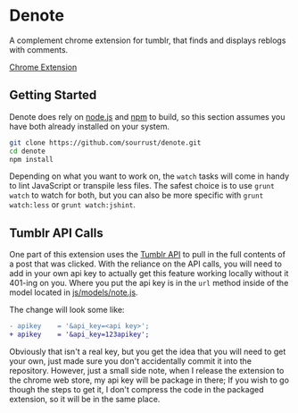 # Denote

A complement chrome extension for tumblr, that finds and displays
reblogs with comments.

[Chrome Extension][1]

## Getting Started

Denote does rely on [node.js][4] and [npm][5] to build, so this section
assumes you have both already installed on your system.

```bash
git clone https://github.com/sourrust/denote.git
cd denote
npm install
```

Depending on what you want to work on, the `watch` tasks will come in
handy to lint JavaScript or transpile less files. The safest choice is
to use `grunt watch` to watch for both, but you can also be more
specific with `grunt watch:less` or `grunt watch:jshint`.

## Tumblr API Calls

One part of this extension uses the [Tumblr API][2] to pull in the full
contents of a post that was clicked. With the reliance on the API calls,
you will need to add in your own api key to actually get this feature
working locally without it 401-ing on you. Where you put the api key is
in the `url` method inside of the model located in
[js/models/note.js][3].

The change will look some like:

```diff
- apikey    = '&api_key=<api key>';
+ apikey    = '&api_key=123apikey';
```

Obviously that isn't a real key, but you get the idea that you will need
to get your own, just made sure you don't accidentally commit it into
the repository. However, just a small side note, when I release the
extension to the chrome web store, my api key will be package in there;
If you wish to go though the steps to get it, I don't compress the code
in the packaged extension, so it will be in the same place.

[1]: https://chrome.google.com/webstore/detail/denote/ibfbkmghalfjcfeoocejnhhenidpgnbg
[2]: http://www.tumblr.com/docs/en/api/v2
[3]: https://github.com/sourrust/denote/blob/master/js/models/note.js
[4]: http://nodejs.org/
[5]: https://npmjs.org/
